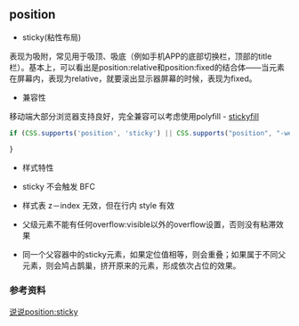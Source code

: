 ## position

* sticky(粘性布局)

表现为吸附，常见用于吸顶、吸底（例如手机APP的底部切换栏，顶部的title栏）。基本上，可以看出是position:relative和position:fixed的结合体——当元素在屏幕内，表现为relative，就要滚出显示器屏幕的时候，表现为fixed。

* 兼容性

移动端大部分浏览器支持良好，完全兼容可以考虑使用polyfill - [stickyfill](https://github.com/wilddeer/stickyfill)

```js
if (CSS.supports('position', 'sticky') || CSS.supports("position", "-webkit-sticky")) {

}
```

* 样式特性

- sticky 不会触发 BFC

- 样式表 z－index 无效，但在行内 style 有效

- 父级元素不能有任何overflow:visible以外的overflow设置，否则没有粘滞效果

- 同一个父容器中的sticky元素，如果定位值相等，则会重叠；如果属于不同父元素，则会鸠占鹊巢，挤开原来的元素，形成依次占位的效果。

### 参考资料

[说说position:sticky](https://www.zhangxinxu.com/wordpress/2018/12/css-position-sticky/)